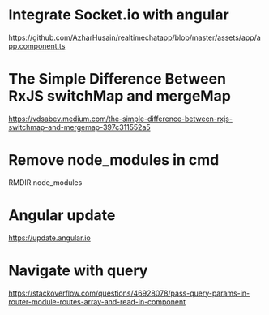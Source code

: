 # Integrate Socket.io with angular
https://github.com/AzharHusain/realtimechatapp/blob/master/assets/app/app.component.ts

# The Simple Difference Between RxJS switchMap and mergeMap
https://vdsabev.medium.com/the-simple-difference-between-rxjs-switchmap-and-mergemap-397c311552a5

# Remove node_modules in cmd
RMDIR node_modules

# Angular update
https://update.angular.io

# Navigate with query
https://stackoverflow.com/questions/46928078/pass-query-params-in-router-module-routes-array-and-read-in-component
